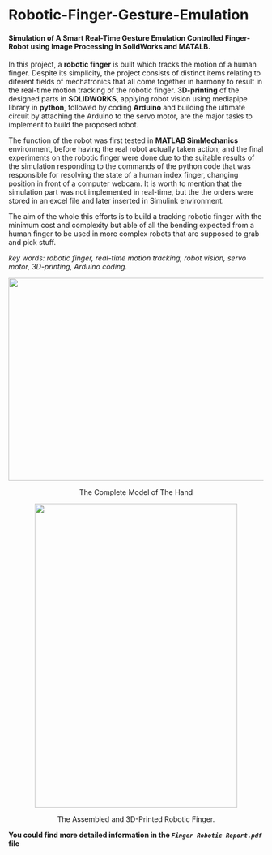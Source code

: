 # Robotic-Finger-Gesture-Emulation
#### Simulation of A Smart Real-Time Gesture Emulation Controlled Finger-Robot using Image Processing in SolidWorks and MATALB.

In this project, a **robotic finger** is built which tracks the motion of a human finger. Despite its simplicity, the project consists of distinct items relating to diferent fields of mechatronics that all come together in harmony to result in the real-time motion tracking of the robotic finger. **3D-printing** of the designed parts in **SOLIDWORKS**, applying robot vision using mediapipe library in **python**, followed by coding **Arduino** and building the ultimate circuit by attaching the Arduino to the servo motor, are the major tasks to implement to build the proposed robot.

The function of the robot was first tested in **MATLAB SimMechanics** environment, before having the real robot actually taken action; and the final experiments on the robotic finger were done due to the suitable results of the simulation responding to the commands of the python code that was responsible for resolving the state of a human index finger, changing position in front of a computer webcam. It is worth to mention that the simulation part was not implemented in real-time, but the the orders were stored in an excel file and later inserted in Simulink environment.

The aim of the whole this efforts is to build a tracking robotic finger with the minimum cost and complexity but able of all the bending expected from a human finger to be used in more complex robots that are supposed to grab and pick stuff.

*key words: robotic finger, real-time motion tracking, robot vision, servo motor, 3D-printing, Arduino coding.*

<p align="center">
<img src="https://user-images.githubusercontent.com/40741680/129809128-80a9be2c-2684-49bb-9bce-9014f8787eed.png" width="540" height="400">
</p>

<p align="center">
The Complete Model of The Hand
</p>

<p align="center">
<img src="https://user-images.githubusercontent.com/40741680/129809827-8650091e-56c9-4aab-a4fd-d1c823a71453.png" width="400" height="600">
</p>

<p align="center">
The Assembled and 3D-Printed Robotic Finger.
</p>


**You could find more detailed information in the *`Finger Robotic Report.pdf`* file**

